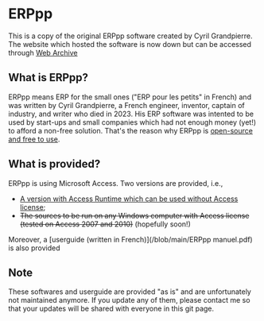 # ERPpp
This is a copy of the original ERPpp software created by Cyril Grandpierre. The website which hosted the software is now down but can be accessed through [Web Archive](https://web.archive.org/web/20220122203630/https://www.erppp.com/) 

## What is ERPpp?

ERPpp means ERP for the small ones ("ERP pour les petits" in French) and was written by Cyril Grandpierre, a French engineer, inventor, captain of industry, and writer who died in 2023. His ERP software was intented to be used by start-ups and small companies which had not enough money (yet!) to afford a non-free solution. That's the reason why ERPpp is [open-source and free to use](https://web.archive.org/web/20220122203554/https://www.erppp.com/erppp/contrat-de-licence/). 

## What is provided?
ERPpp is using Microsoft Access. Two versions are provided, i.e.,
* [A version with Access Runtime which can be used without Access license](/tree/main/ERPpp109-10b);
* ~~The sources to be run on any Windows computer with Access license (tested on Access 2007 and 2010)~~ (hopefully soon!) 

Moreover, a [userguide (written in French)](/blob/main/ERPpp manuel.pdf) is also provided

## Note
These softwares and userguide are provided "as is" and are unfortunately not maintained anymore. If you update any of them, please contact me so that your updates will be shared with everyone in this git page.

